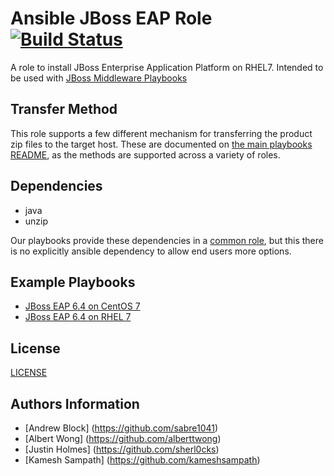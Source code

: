Ansible JBoss EAP Role [![Build Status](https://travis-ci.org/sherl0cks/jboss_eap.svg)](https://travis-ci.org/sherl0cks/jboss_eap)
=================

A role to install JBoss Enterprise Application Platform on RHEL7. Intended to be used with [JBoss Middleware Playbooks](https://github.com/rhtconsulting/ansible-middleware-playbooks)

Transfer Method
------------

This role supports a few different mechanism for transferring the product zip files to the target host. These are documented on [the main playbooks README](https://github.com/rhtconsulting/ansible-middleware-playbooks), as the methods are supported across a variety of roles.


Dependencies
------------

- java
- unzip

Our playbooks provide these dependencies in a [common role](https://github.com/rhtconsulting/ansible-middleware-playbooks/tree/master/roles/common), but this there is no explicitly ansible dependency to allow end users more options.

Example Playbooks
----------------

- [JBoss EAP 6.4 on CentOS 7](https://github.com/rhtconsulting/ansible-middleware-playbooks/blob/master/eap6.4-centos7.yml)
- [JBoss EAP 6.4 on RHEL 7](https://github.com/rhtconsulting/ansible-middleware-playbooks/blob/master/eap6.4-rhel7.yml)

License
-------

[LICENSE](./LICENSE)

Authors Information
------------------

* [Andrew Block] (https://github.com/sabre1041)
* [Albert Wong] (https://github.com/alberttwong)
* [Justin Holmes] (https://github.com/sherl0cks)
* [Kamesh Sampath] (https://github.com/kameshsampath)
